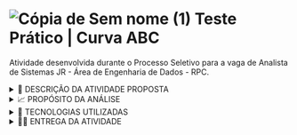 # ![Cópia de Sem nome (1)](https://user-images.githubusercontent.com/72770754/196786911-dd7d6627-4235-44f9-8c35-a8428ba3c86d.png) Teste Prático  |  Curva ABC

Atividade desenvolvida durante o Processo Seletivo para a vaga de Analista de Sistemas JR - Área de Engenharia de Dados - RPC.

 <details><summary> 📝 DESCRIÇÃO DA ATIVIDADE PROPOSTA </summary>

<p>

Você é um renomado analista no banco de Bravos e recebeu da alta diretoria a tarefa de criar a curva ABC dos atuais correntistas do banco.
Infelizmente, não existe uma integração entre as duas bases de dados disponíveis (correntistas_banco_bravos.csv e correntistas_obito.csv), 
dessa forma, todas as contas estão atualmente ativas não levando em consideração os óbitos. Sabendo disso, crie a curva ABC seguindo as 
diretrizes do banco informadas abaixo:
- A: >= 50%;
- B: >= 20% e < 50%;
- C: <20%;

</p>

</details>
  

 <details><summary> 📈 PROPÓSITO DA ANÁLISE </summary>

<p>

Demonstrar para os acionistas em quais famílias/alianças há a necessidade de intensificar o investimento para o próximo ano com base em seu 
patrimônio previsto para este ano.

  </p>

</details>


 <details><summary> 🔧 TECNOLOGIAS UTILIZADAS </summary>

<p>

- ETL: Python (Jupyter Notebook)
- Dashboard: DataStudio

  </p>

</details>


 <details><summary> 👩‍💻 ENTREGA DA ATIVIDADE </summary>

<p>

1) Link para Dashboard: **[Teste Prático | curva ABC]("https://datastudio.google.com/reporting/6e162161-5e54-44e5-9dd4-fe380f6561f1")**
2) Arquivo **ETL_Storytelling.ipynb**: contém todo o processo de ETL realizado e documentado.
3) Arquivo **curva_abc_final.csv**: base de dados gerada ao final da execução do ETL, utilizada para construção do dashboard.
4) Arquivos **correntistas_banco_bravos_1.csv** e **correntistas_obito_1.csv**: bases de dados fornecidas para construção do processo de ETL.

  </p>

</details>
